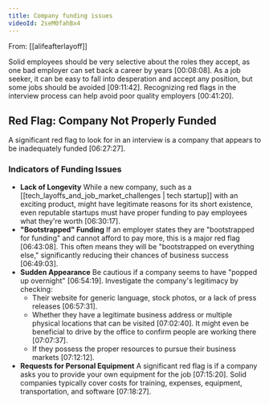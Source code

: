 ```yaml
---
title: Company funding issues
videoId: 2seM0fahBx4
---
```


From: [[alifeafterlayoff]] <br/> 

Solid employees should be very selective about the roles they accept, as one bad employer can set back a career by years <a class="yt-timestamp" data-t="00:08:08">[00:08:08]</a>. As a job seeker, it can be easy to fall into desperation and accept any position, but some jobs should be avoided <a class="yt-timestamp" data-t="09:11:42">[09:11:42]</a>. Recognizing red flags in the interview process can help avoid poor quality employers <a class="yt-timestamp" data-t="00:41:20">[00:41:20]</a>.

## Red Flag: Company Not Properly Funded

A significant red flag to look for in an interview is a company that appears to be inadequately funded <a class="yt-timestamp" data-t="06:27:27">[06:27:27]</a>.

### Indicators of Funding Issues
*   **Lack of Longevity** While a new company, such as a [[tech_layoffs_and_job_market_challenges | tech startup]] with an exciting product, might have legitimate reasons for its short existence, even reputable startups must have proper funding to pay employees what they're worth <a class="yt-timestamp" data-t="06:30:17">[06:30:17]</a>.
*   **"Bootstrapped" Funding** If an employer states they are "bootstrapped for funding" and cannot afford to pay more, this is a major red flag <a class="yt-timestamp" data-t="06:43:08">[06:43:08]</a>. This often means they will be "bootstrapped on everything else," significantly reducing their chances of business success <a class="yt-timestamp" data-t="06:49:03">[06:49:03]</a>.
*   **Sudden Appearance** Be cautious if a company seems to have "popped up overnight" <a class="yt-timestamp" data-t="06:54:19">[06:54:19]</a>. Investigate the company's legitimacy by checking:
    *   Their website for generic language, stock photos, or a lack of press releases <a class="yt-timestamp" data-t="06:57:31">[06:57:31]</a>.
    *   Whether they have a legitimate business address or multiple physical locations that can be visited <a class="yt-timestamp" data-t="07:02:40">[07:02:40]</a>. It might even be beneficial to drive by the office to confirm people are working there <a class="yt-timestamp" data-t="07:07:37">[07:07:37]</a>.
    *   If they possess the proper resources to pursue their business markets <a class="yt-timestamp" data-t="07:12:12">[07:12:12]</a>.
*   **Requests for Personal Equipment** A significant red flag is if a company asks you to provide your own equipment for the job <a class="yt-timestamp" data-t="07:15:20">[07:15:20]</a>. Solid companies typically cover costs for training, expenses, equipment, transportation, and software <a class="yt-timestamp" data-t="07:18:27">[07:18:27]</a>.